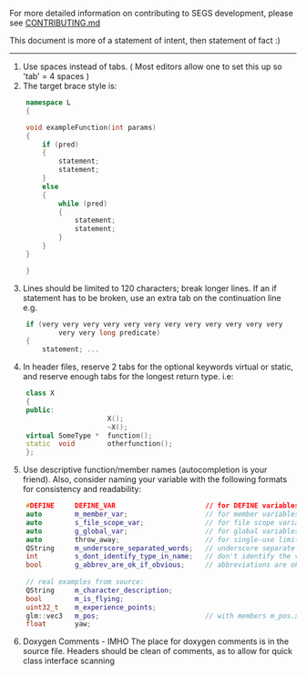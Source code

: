 For more detailed information on contributing to SEGS development, please see [CONTRIBUTING.md](CONTRIBUTING.md)

This document is more of a statement of intent, then statement of fact :)
***
1. Use spaces instead of tabs. ( Most editors allow one to set this up so 'tab' = 4 spaces )
2. The target brace style is: 
```cpp
    namespace L
    {

    void exampleFunction(int params)
    {
        if (pred)
        {
            statement;
            statement;
        }
        else
        {
            while (pred) 
            {
                statement;
                statement;
            }
        }
    }

    }
```

3. Lines should be limited to 120 characters; break longer lines.
If an if statement has to be broken, use an extra tab on the continuation line e.g.
```cpp
    if (very very very very very very very very very very very very
            very very long predicate)
    {
        statement; ...
```
4. In header files, reserve 2 tabs for the optional keywords virtual or static,
and reserve enough tabs for the longest return type. i.e:
```cpp
    class X
    {
    public:
                        X();
                        ~X();
    virtual SomeType *  function();
    static  void        otherfunction();
    };
```

5. Use descriptive function/member names (autocompletion is your friend). Also, consider naming your variable with the following formats for consistency and readability:
```cpp
    #DEFINE     DEFINE_VAR                      // for DEFINE variables
    auto        m_member_var;                   // for member variables
    auto        s_file_scope_var;               // for file scope variables
    auto        g_global_var;                   // for global variables.
    auto        throw_away;                     // for single-use limited scope, or throwaway varables.
    QString     m_underscore_separated_words;   // underscore separate words
    int         s_dont_identify_type_in_name;   // don't identify the variable type in the name. Type may change!
    bool        g_abbrev_are_ok_if_obvious;     // abbreviations are ok, if they are obvious.
    
    // real examples from source:
    QString     m_character_description;
    bool        m_is_flying;
    uint32_t    m_experience_points;
    glm::vec3   m_pos;                          // with members m_pos.x, m_pos.y, m_pos.z;
    float       yaw;
```

6. Doxygen Comments - IMHO The place for doxygen comments is in the source file.
Headers should be clean of comments, as to allow for quick class interface scanning

